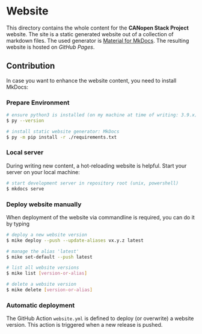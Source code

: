 # Website

This directory contains the whole content for the **CANopen Stack Project** website. The site is a static generated website out of a collection of markdown files. The used generator is [Material for MkDocs](https://squidfunk.github.io/mkdocs-material/). The resulting website is hosted on *GitHub Pages*.

## Contribution

In case you want to enhance the website content, you need to install MkDocs:

### Prepare Environment

```bash
# ensure python3 is installed (on my machine at time of writing: 3.9.x)
$ py --version

# install static website generator: MkDocs
$ py -m pip install -r ./requirements.txt
```

### Local server

During writing new content, a hot-reloading website is helpful. Start your server on your local machine:

```bash
# start development server in repository root (unix, powershell)
$ mkdocs serve
```

### Deploy website manually

When deployment of the website via commandline is required, you can do it by typing

```bash
# deploy a new website version
$ mike deploy --push --update-aliases vx.y.z latest

# manage the alias 'latest'
$ mike set-default --push latest

# list all website versions
$ mike list [version-or-alias]

# delete a website version
$ mike delete [version-or-alias]
```

### Automatic deployment

The GitHub Action `website.yml` is defined to deploy (or overwrite) a website version. This action is triggered when a new release is pushed.

